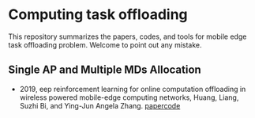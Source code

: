 # Computing task offloading
This repository summarizes the papers, codes, and tools for mobile edge task offloading problem. Welcome to point out any mistake.

## Single AP and Multiple MDs Allocation
- 2019, eep reinforcement learning for online computation offloading in wireless powered mobile-edge computing networks, Huang, Liang, Suzhi Bi, and Ying-Jun Angela Zhang. [paper](https://ieeexplore.ieee.org/abstract/document/8771176/)[code](https://github.com/Mpetof/MECN/tree/main/DROO)
